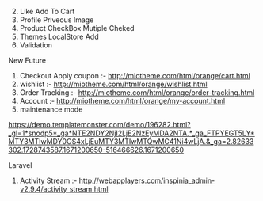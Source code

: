 2) Like Add To Cart
4) Profile Priveous Image
5) Product CheckBox Mutiple Cheked
6) Themes LocalStore Add
7) Validation

New Future
1) Checkout Apply coupon :- http://miotheme.com/html/orange/cart.html
2) wishlist :- http://miotheme.com/html/orange/wishlist.html
3) Order Tracking :- http://miotheme.com/html/orange/order-tracking.html
4) Account :- http://miotheme.com/html/orange/my-account.html
5) maintenance mode 

https://demo.templatemonster.com/demo/196282.html?_gl=1*snodp5*_ga*NTE2NDY2NjI2LjE2NzEyMDA2NTA.*_ga_FTPYEGT5LY*MTY3MTIwMDY0OS4xLjEuMTY3MTIwMTQwMC41Ni4wLjA.&_ga=2.82633302.1728743587.1671200650-516466626.1671200650


Laravel
1) Activity Stream :- http://webapplayers.com/inspinia_admin-v2.9.4/activity_stream.html